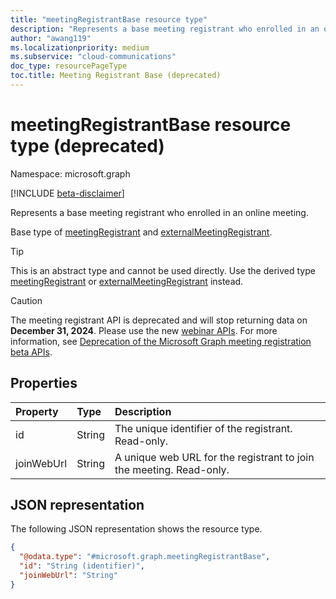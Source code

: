 ```yaml
---
title: "meetingRegistrantBase resource type"
description: "Represents a base meeting registrant who enrolled in an online meeting."
author: "awang119"
ms.localizationpriority: medium
ms.subservice: "cloud-communications"
doc_type: resourcePageType
toc.title: Meeting Registrant Base (deprecated)
---
```


# meetingRegistrantBase resource type (deprecated)

Namespace: microsoft.graph

[!INCLUDE [beta-disclaimer](../../includes/beta-disclaimer.md)]

Represents a base meeting registrant who enrolled in an online meeting.

Base type of [meetingRegistrant](meetingregistrant.md) and [externalMeetingRegistrant](externalmeetingregistrant.md).

> [!TIP]
> This is an abstract type and cannot be used directly. Use the derived type [meetingRegistrant](meetingregistrant.md) or [externalMeetingRegistrant](externalmeetingregistrant.md) instead.

> [!CAUTION]
> The meeting registrant API is deprecated and will stop returning data on **December 31, 2024**. Please use the new [webinar APIs](../resources/virtualeventwebinar.md). For more information, see [Deprecation of the Microsoft Graph meeting registration beta APIs](https://devblogs.microsoft.com/microsoft365dev/deprecation-of-the-microsoft-graph-meeting-registration-beta-apis/). 

## Properties

| Property   | Type   | Description                                                         |
|:-----------|:-------|:--------------------------------------------------------------------|
| id         | String | The unique identifier of the registrant. Read-only.                 |
| joinWebUrl | String | A unique web URL for the registrant to join the meeting. Read-only. |

## JSON representation

The following JSON representation shows the resource type.
<!-- {
  "blockType": "resource",
  "keyProperty": "id",
  "@odata.type": "microsoft.graph.meetingRegistrantBase",
  "baseType": "microsoft.graph.entity",
  "openType": false
}
-->

``` json
{
  "@odata.type": "#microsoft.graph.meetingRegistrantBase",
  "id": "String (identifier)",
  "joinWebUrl": "String"
}
```
